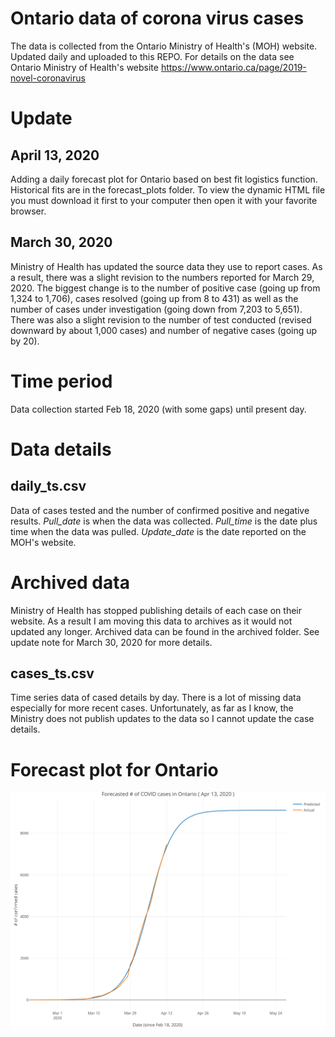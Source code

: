 # Ontario data of corona virus cases

The data is collected from the Ontario Ministry of Health's (MOH) website. Updated daily and uploaded to this REPO. For details on the data  see Ontario Ministry of Health's website https://www.ontario.ca/page/2019-novel-coronavirus

# Update

## April 13, 2020

Adding a daily forecast plot for Ontario based on best fit logistics function. Historical fits are in the forecast_plots folder. To view the dynamic HTML file you must download it first to your computer then open it with your favorite browser.

## March 30, 2020

Ministry of Health has updated the source data they use to report cases. As a result, there was a slight revision to the numbers reported for March 29, 2020. The biggest change is to the number of positive case (going up from 1,324 to 1,706), cases resolved (going up from 8 to 431) as well as the number of cases under investigation (going down from 7,203 to 5,651). There was also a slight revision to the number of test conducted (revised downward by about 1,000 cases) and number of negative cases (going up by 20). 

# Time period

Data collection started Feb 18, 2020 (with some gaps) until present day.

# Data details

## daily_ts.csv

Data of cases tested and the number of confirmed positive and negative results. *Pull_date* is when the data was collected. *Pull_time* is the date plus time when the data was pulled. *Update_date* is the date reported on the MOH's website. 

# Archived data

Ministry of Health has stopped publishing details of each case on their website. As a result I am moving this data to archives as it would not updated any longer. Archived data can be found in the archived folder. See update note for March 30, 2020 for more details.

## cases_ts.csv

Time series data of cased details by day. There is a lot of missing data especially for more recent cases. Unfortunately, as far as I know, the Ministry does not publish updates to the data so I cannot update the case details. 

# Forecast plot for Ontario

![forecast](forecast_plots/daily.svg)
